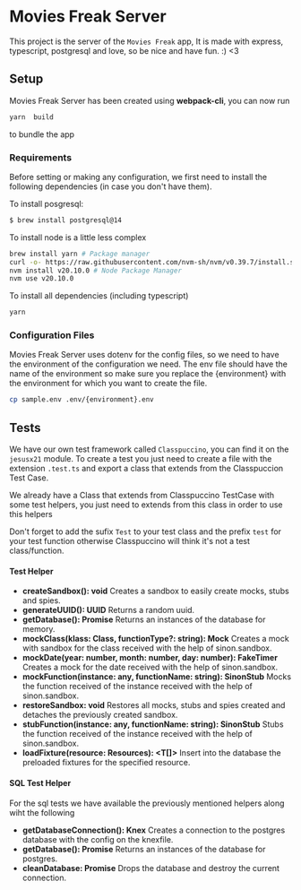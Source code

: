 # Movies Freak Server

This project is the server of the `Movies Freak` app, It is made with express, typescript, postgresql and love, so be nice and have fun. :) <3

## Setup
Movies Freak Server has been created using **webpack-cli**, you can now run

```sh
yarn  build
```
to bundle the app

### Requirements

Before setting or making any configuration, we first need to install the following dependencies (in case you don't have them).

To install posgresql:

```sh
$ brew install postgresql@14
```

To install node is a little less complex

```sh
brew install yarn # Package manager
curl -o- https://raw.githubusercontent.com/nvm-sh/nvm/v0.39.7/install.sh | bash # Node Version Manager
nvm install v20.10.0 # Node Package Manager
nvm use v20.10.0
```

To install all dependencies (including typescript)

```sh
yarn
```

### Configuration Files
Movies Freak Server uses dotenv for the config files, so we need to have the environment of the configuration we need. The env file should have the name of the environment so make sure you replace the {environment} with the environment for which you want to create the file.

```sh
cp sample.env .env/{environment}.env
```

## Tests

We have our own test framework called `Classpuccino`, you can find it on the `jesusx21` module.
To create a test you just need to create a file with the extension `.test.ts` and export a class that extends from the Classpuccion Test Case.

We already have a Class that extends from Classpuccino TestCase with some test helpers, you just need to extends from this class in order to use this helpers

Don't forget to add the sufix `Test` to your test class and the prefix `test` for your test function otherwise Classpuccino will think it's not a test class/function.

#### Test Helper

- **createSandbox(): void** Creates a sandbox to easily create mocks, stubs and spies.
- **generateUUID(): UUID** Returns a random uuid.
- **getDatabase(): Promise<MemoryDatabase>** Returns an instances of the database for memory.
- **mockClass(klass: Class, functionType?: string): Mock** Creates a mock with sandbox for the class received with the help of sinon.sandbox.
- **mockDate(year: number, month: number, day: number): FakeTimer** Creates a mock for the date received with the help of sinon.sandbox.
- **mockFunction(instance: any, functionName: string): SinonStub** Mocks the function received of the instance received with the help of sinon.sandbox.
- **restoreSandbox: void** Restores all mocks, stubs and spies created and detaches the previously created sandbox.
- **stubFunction(instance: any, functionName: string): SinonStub** Stubs the function received of the instance received with the help of sinon.sandbox.
- **loadFixture<T extends Entity>(resource: Resources): <T[]>** Insert into the database the preloaded fixtures for the specified resource.

#### SQL Test Helper
For the sql tests we have available the previously mentioned helpers along wiht the following

- **getDatabaseConnection(): Knex** Creates a connection to the postgres database with the config on the knexfile.
- **getDatabase(): Promise<SQLDatabase>** Returns an instances of the database for postgres.
- **cleanDatabase: Promise<void>** Drops the database and destroy the current connection.
